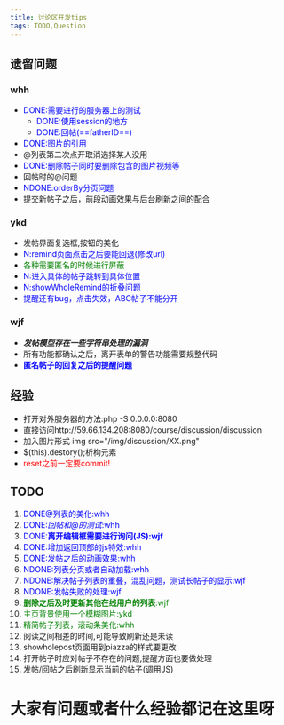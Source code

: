 ```yaml
---
title: 讨论区开发tips
tags: TODO,Question
---
```

## 遗留问题
### whh
* <font color=blue>DONE:需要进行的服务器上的测试</font>
    * <font color=blue>DONE:使用session的地方</font>
    * <font color=blue>DONE:回帖(==fatherID==)</font>
* <font color=blue>DONE:图片的引用</font>
* @列表第二次点开取消选择某人没用
* <font color=blue>DONE:删除帖子同时要删除包含的图片视频等</font>
* 回帖时的@问题
* <font color=blue>NDONE:orderBy分页问题</font>
* 提交新帖子之后，前段动画效果与后台刷新之间的配合

### ykd
* 发帖界面复选框,按钮的美化
* <font color=blue>N:remind页面点击之后要能回退(修改url)</font>
* <font color=green>各种需要匿名的时候进行屏蔽</font>
* <font color=blue>N:进入具体的帖子跳转到具体位置</font>
* <font color=blue>N:showWholeRemind的折叠问题</font>
* <font color=blue>提醒还有bug，点击失效，ABC帖子不能分开</font>

### wjf
* ***发帖模型存在一些字符串处理的漏洞***
* 所有功能都确认之后，离开表单的警告功能需要规整代码
* <font color=blue>**匿名帖子的回复之后的提醒问题**</font>

## 经验
* 打开对外服务器的方法:php -S 0.0.0.0:8080
* 直接访问http://59.66.134.208:8080/course/discussion/discussion
* 加入图片形式 img src="/img/discussion/XX.png"
* $(this).destory();析构元素
* <font color=red>reset之前一定要commit!</font>

## TODO
1. <font color=blue>DONE@列表的美化:whh</font>
2. <font color=blue>DONE:*回帖和@的测试*:whh</font>
5. <font color=blue>DONE:**离开编辑框需要进行询问(JS):wjf**</font>
6. <font color=blue>DONE:增加返回顶部的js特效:whh</font>
7. <font color=blue>DONE:发帖之后的动画效果:whh</font>
9. <font color=blue>NDONE:列表分页或者自动加载:whh</font>
1. <font color=blue>NDONE:解决帖子列表的重叠，混乱问题，测试长帖子的显示:wjf</font>
1. <font color=blue>NDONE:发帖失败的处理:wjf</font>
3. <font color=green>**删除之后及时更新其他在线用户的列表**:wjf</font>
4. <font color=green>主页背景使用一个模糊图片:ykd</font>
8. <font color=green>精简帖子列表，滚动条美化:whh</font>
1. 阅读之间相差的时间,可能导致刷新还是未读
1. showholepost页面用到piazza的样式要更改
1. 打开帖子时应对帖子不存在的问题,提醒方面也要做处理
1. 发帖/回帖之后刷新显示当前的帖子(调用JS)
# **大家有问题或者什么经验都记在这里呀**